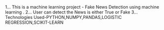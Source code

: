 1... This is a machine learning project - Fake News Detection using machine learning .
2... User can detect the News is either True or Fake 
3... Technologies Used-PYTHON,NUMPY,PANDAS,LOGISTIC REGRESSION,SCIKIT-LEARN
